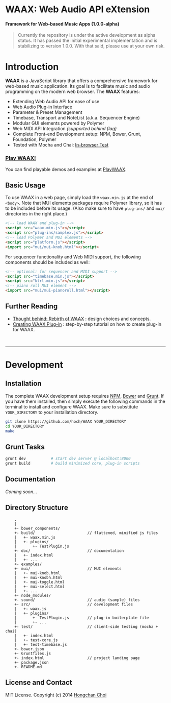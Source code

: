 # WAAX: Web Audio API eXtension

#### Framework for Web-based Music Apps (1.0.0-alpha)

> Currently the repository is under the active development as alpha status. It has passed the initial experimental implementation and is stabilizing to version 1.0.0. With that said, please use at your own risk.

<!-- travis build image -->



# Introduction
__WAAX__ is a JavaScript library that offers a comprehensive framework for web-based music application. Its goal is to facilitate music and audio programming on the modern web browser. The __WAAX__ features:

- Extending Web Audio API for ease of use
- Web Audio Plug-in Interface
- Parameter & Preset Management
- Timebase, Transport and NoteList (a.k.a. Sequencer Engine)
- Modular GUI elements powered by Polymer
- Web MIDI API Integration _(supported behind flag)_
- Complete Front-end Development setup: NPM, Bower, Grunt, Foundation, Polymer
- Tested with Mocha and Chai: [In-browser Test](http://hoch.github.io/WAAX/test/)


### [Play WAAX!](http://playwaax.appspot.com)

You can find playable demos and examples at [PlayWAAX](http://playwaax.appspot.com).


## Basic Usage

To use WAAX in a web page, simply load the `waax.min.js` at the end of `<body>`. Note that MUI elements packages require Polymer library, so it has to be included before its usage. (Also make sure to have `plug-ins/` and `mui/` directories in the right place.)

~~~html
<!-- load WAAX and plug-in -->
<script src="waax.min.js"></script>
<script src="plug-ins/samplex.js"></script>
<!-- load Polymer and MUI elements -->
<script src="platform.js"></script>
<import src="mui/mui-knob.html"></script>
~~~

For sequencer functionality and Web MIDI support, the following components should be included as well:

~~~html
<!-- optional: for sequencer and MIDI support -->
<script src="timebase.min.js"></script>
<script src="ktrl.min.js"></script>
<!-- piano roll MUI element -->
<import src="mui/mui-pianoroll.html"></script>
~~~


## Further Reading

- [Thought behind: Rebirth of WAAX](https://ccrma.stanford.edu/~hongchan/posts/thoughts-behind-rebirth-of-waax/) : design choices and concepts.
- [Creating WAAX Plug-in](https://ccrma.stanford.edu/~hongchan/posts/creating-waax-plugin/) : step-by-step tutorial on how to create plug-in for WAAX.

<br>

---

# Development

## Installation

The complete WAAX development setup requires [NPM](http://nodejs.org/), [Bower](http://bower.io/) and [Grunt](http://gruntjs.com/). If you have them installed, then simply execute the following commands in the terminal to install and configure WAAX. Make sure to substitute `YOUR_DIRECTORY` to your installation directory.

~~~bash
git clone https://github.com/hoch/WAAX YOUR_DIRECTORY
cd YOUR_DIRECTORY
make
~~~


## Grunt Tasks

~~~bash
grunt dev           # start dev server @ localhost:8000
grunt build         # build minimized core, plug-in scripts
~~~

## Documentation

_Coming soon..._

## Directory Structure

        .
        |
        +- bower_components/
        +- build/                       // flattened, minified js files
        |   +- waax.min.js
        |   +- plugins/
        |       +- TestPlugin.js
        +- doc/                         // documentation
        |   +- index.html
        |   +- ...       
        +- examples/
        +- mui/                         // MUI elements
        |   +- mui-knob.html
        |   +- mui-knobh.html
        |   +- mui-toggle.html
        |   +- mui-select.html
        |   +- ...
        +- node_modules/
        +- sound/                       // audio (sample) files
        +- src/                         // development files
        |   +- waax.js
        |   +- plugins/
        |       +- TestPlugin.js        // plug-in boilerplate file 
        |       +- ...
        +- test/                        // client-side testing (mocha + chai)
        |   +- index.html
        |   +- test-core.js
        |   +- test-timebase.js
        +- bower.json           
        +- Gruntfiles.js        
        +- index.html                   // project landing page
        +- package.json
        +- README.md


## License and Contact

MIT License. Copyright (c) 2014 [Hongchan Choi](https://ccrma.stanford.edu/~hongchan)